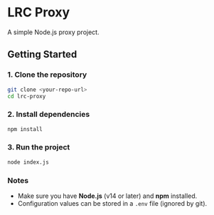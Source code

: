 # LRC Proxy

A simple Node.js proxy project.

## Getting Started

### 1. Clone the repository
```bash
git clone <your-repo-url>
cd lrc-proxy
```

### 2. Install dependencies
```bash
npm install
```

### 3. Run the project
```bash
node index.js
```

### Notes
- Make sure you have **Node.js** (v14 or later) and **npm** installed.
- Configuration values can be stored in a `.env` file (ignored by git).
